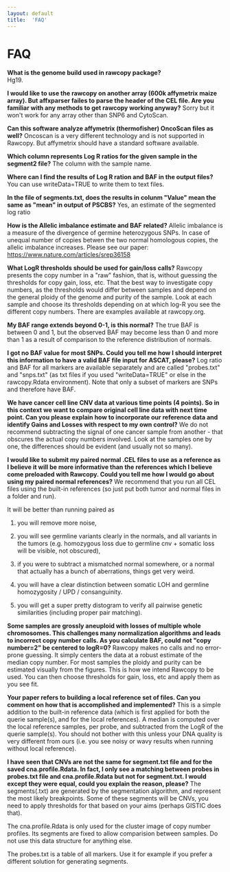 ```yaml
---
layout: default
title:  'FAQ'
---
```


# FAQ 


**What is the genome build used in rawcopy package?**  
Hg19.

 

**I would like to use the rawcopy on another array (600k affymetrix maize array). But affxparser failes to parse the header of the CEL file. Are you familiar with any methods to get rawcopy working anyway?**
Sorry but it won't work for any array other than SNP6 and CytoScan.

 

**Can this software analyze affymetrix (thermofisher) OncoScan files as well?**
Oncoscan is a very different technology and is not supported in Rawcopy. But affymetrix should have a standard software available. 

 

**Which column represents Log R ratios for the given sample in the segment2 file?**
The column with the sample name.

 

**Where can I find the results of Log R ration and BAF in the output files?**
You can use writeData=TRUE to write them to text files.

 

**In the file of segments.txt, does the results in colunm "Value" mean the same as "mean" in output of PSCBS?**
Yes, an estimate of the segmented log ratio

 

**How is the Allelic imbalance estimate and BAF related?**
Allelic imbalance is a measure of the divergence of germine heterozygous SNPs. In case of unequal number of copies betwen the two normal homologous copies, the allelic imbalance increases. Please see our paper: https://www.nature.com/articles/srep36158

 

**What LogR thresholds should be used for gain/loss calls?**
Rawcopy presents the copy number in a "raw" fashion, that is, without guessing the thresholds for copy gain, loss, etc. That the best way to investigate copy numbers, as the thresholds would differ between samples and depend on the general ploidy of the genome and purity of the sample. Look at each sample and choose its thresholds depending on at which log-R you see the different copy numbers. There are examples available at rawcopy.org.

 

**My BAF range extends beyond 0-1, is this normal?**
The true BAF is between 0 and 1, but the observed BAF may become less than 0 and more than 1 as a result of comparison to the reference distribution of normals.

 

**I got no BAF value for most SNPs. Could you tell me how I should interpret this information to have a valid BAF file input for ASCAT, please?**
Log ratio and BAF for all markers are available separately and are called "probes.txt" and "snps.txt" (as txt files if you used "writeData=TRUE" or else in the rawcopy.Rdata environment). Note that only a subset of markers are SNPs and therefore have BAF.

 

**We have cancer cell line CNV data at various time points (4 points). So in this context we want to compare original cell line data with next time point. Can you please explain how to incorporate our reference data and identify Gains and Losses with respect to my own control?**
We do not recommend subtracting the signal of one cancer sample from another - that obscures the actual copy numbers involved. Look at the samples one by one, the differences should be evident (and usually not so many).

 

**I would like to submit my paired normal .CEL files to use as a reference as I believe it will be more informative than the references which I believe come preloaded with Rawcopy.  Could you tell me how I would go about using my paired normal references?**
We recommend that you run all CEL files using the built-in references (so just put both tumor and normal files in a folder and run).

It will be better than running paired as

1) you will remove more noise,

2) you will see germline variants clearly in the normals, and all variants in the tumors (e.g. homozygous loss due to germline cnv + somatic loss will be visible, not obscured),

3) if you were to subtract a mismatched normal somewhere, or a normal that actually has a bunch of aberrations, things get very weird.

4) you will have a clear distinction between somatic LOH and germline homozygosity / UPD / consanguinity.

5) you will get a super pretty distogram to verify all pairwise genetic similarities (including proper pair matching).

 

**Some samples are grossly aneuploid with losses of multiple whole chromosomes. This challenges many normalization algorithms and leads to incorrect copy number calls. As you calculate BAF, could not "copy number=2" be centered to logR=0?**
Rawcopy makes no calls and no error-prone guessing. It simply centers the data at a robust estimate of the median copy number. For most samples the ploidy and purity can be estimated visually from the figures. This is how we intend Rawcopy to be used. You can then choose thresholds for gain, loss, etc and apply them as you see fit.

 

**Your paper refers to building a local reference set of files. Can you comment on how that is accomplished and implemented?**
This is a simple addition to the built-in reference data (which is first applied for both the querie sample(s), and for the local references). A median is computed over the local reference samples, per probe, and subtracted from the LogR of the querie sample(s). You should not bother with this unless your DNA quality is very different from ours (i.e. you see noisy or wavy results when running without local reference).

 

**I have seen that CNVs are not the same for segment.txt file and for the saved cna.profile.Rdata. In fact, I only see a matching between probes in probes.txt file and cna.profile.Rdata but not for segment.txt. I would except they were equal, could you explain the reason, please?**
The segments(.txt) are generated by the segmentation algorithm, and represent the most likely breakpoints. Some of these segments will be CNVs, you need to apply thresholds for that based on your aims (perhaps GISTIC does that).

The cna.profile.Rdata is only used for the cluster image of copy number profiles. Its segments are fixed to allow comparision between samples. Do not use this data structure for anything else.

The probes.txt is a table of all markers. Use it for example if you prefer a different solution for generating segments.
